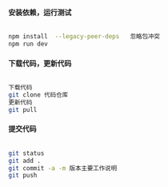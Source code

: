 

#### 安装依赖，运行测试  

```bash

npm install  --legacy-peer-deps   忽略包冲突
npm run dev

```


#### 下载代码，更新代码  
```bash

下载代码
git clone 代码仓库
更新代码
git pull

```

#### 提交代码
```bash

git status
git add .
git commit -a -m 版本主要工作说明
git push

```
